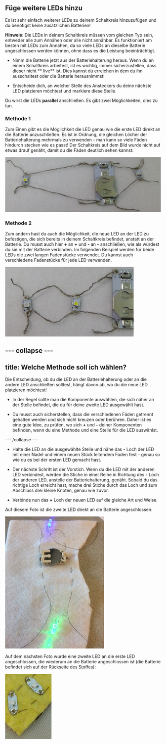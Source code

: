 ## Füge weitere LEDs hinzu

Es ist sehr einfach weiterer LEDs zu deinem Schaltkreis hinzuzufügen und du benötigst keine zusätzlichen Batterien!

**Hinweis**: Die LEDs in deinem Schaltkreis müssen vom gleichen Typ sein, entweder alle zum Annähen oder alle nicht annähbar. Es funktioniert am besten mit LEDs zum Annähen, da so viele LEDs an dieselbe Batterie angeschlossen werden können, ohne dass es die Leistung beeinträchtigt.

+ Nimm die Batterie jetzt aus der Batteriehalterung heraus. Wenn du an einem Schaltkreis arbeitest, ist es wichtig, immer sicherzustellen, dass dieser nicht ** live** ist. Dies kannst du erreichen in dem du ihn ausschaltest oder die Batterie herausnimmst!

+ Entscheide dich, an welcher Stelle des Ansteckers du deine nächste LED platzieren möchtest und markiere diese Stelle.

Du wirst die LEDs **parallel** anschließen. Es gibt zwei Möglichkeiten, dies zu tun.

### Methode 1

Zum Einen gibt es die Möglichkeit die LED genau wie die erste LED direkt an die Batterie anzuschließen. Es ist in Ordnung, die gleichen Löcher der Batteriehalterung mehrmals zu verwenden - man kann so viele Fäden hindurch stecken wie es passt! Der Schaltkreis auf dem Bild wurde nicht auf etwas drauf genäht, damit du die Fäden deutlich sehen kannst:

![](images/more_leds_separate.png)

### Methode 2

Zum andern hast du auch die Möglichkeit, die neue LED an der LED zu befestigen, die sich bereits in deinem Schaltkreis befindet, anstatt an der Batterie. Du musst auch hier **+** an **+** und **-** an **-** anschließen, wie als würdest du sie mit der Batterie verbinden. Im folgenden Beispiel werden für beide LEDs die zwei langen Fadenstücke verwendet. Du kannst auch verschiedene Fadenstücke für jede LED verwenden.

![](images/more_leds_extended.png)

--- collapse ---
---
title: Welche Methode soll ich wählen?
---

Die Entscheidung, ob du die LED an der Batteriehalterung oder an die andere LED anschließen solltest, hängt davon ab, wo du die neue LED platzieren möchtest!

+ In der Regel sollte man die Komponente auswählen, die sich näher an der Stelle befindet, die du für deine zweite LED ausgewählt hast.

+ Du musst auch sicherstellen, dass die verschiedenen Fäden getrennt gehalten werden und sich nicht kreuzen oder berühren. Daher ist es eine gute Idee, zu prüfen, wo sich **+** und **-** deiner Komponenten befinden, wenn du eine Methode und eine Stelle für die LED auswählst.

--- /collapse ---

+ Halte die LED an die ausgewählte Stelle und nähe das **-** Loch der LED mit einer Nadel und einem neuen Stück leitendem Faden fest - genau so wie du es bei der ersten LED gemacht hast.

+ Der nächste Schritt ist der Vorstich. Wenn du die LED mit der anderen LED verbindest, werden die Stiche in einer Reihe in Richtung des **-** Loch der anderen LED, anstelle der Batteriehalterung, genäht. Sobald du das richtige Loch erreicht hast, mache drei Stiche durch das Loch und zum Abschluss drei kleine Knoten, genau wie zuvor.

+ Verbinde nun das **+** Loch der neuen LED auf die gleiche Art und Weise.

Auf diesem Foto ist die zweite LED direkt an die Batterie angeschlossen:

![](images/second_led.JPG)

Auf dem nächsten Foto wurde eine zweite LED an die erste LED angeschlossen, die wiederum an die Batterie angeschlossen ist (die Batterie befindet sich auf der Rückseite des Stoffes):

![](images/second_led2.png)
